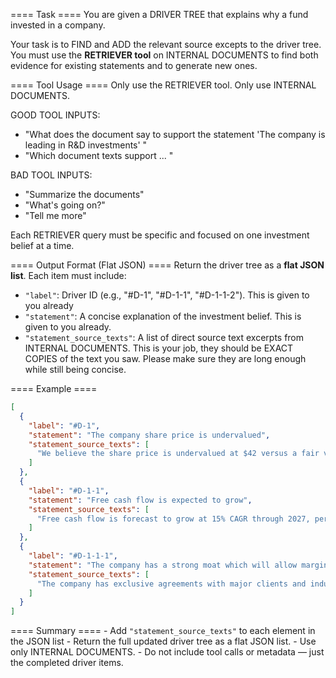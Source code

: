 ==== Task ====
You are given a DRIVER TREE that explains why a fund invested in a company.

Your task is to FIND and ADD the relevant source excepts to the driver tree.
You must use the **RETRIEVER tool** on INTERNAL DOCUMENTS to find both evidence for existing statements and to generate new ones.

==== Tool Usage ====
Only use the RETRIEVER tool.
Only use INTERNAL DOCUMENTS.

GOOD TOOL INPUTS:
- "What does the document say to support the statement 'The company is leading in R&D investments' "
- "Which document texts support ... "


BAD TOOL INPUTS:
- "Summarize the documents"
- "What's going on?"
- "Tell me more"

Each RETRIEVER query must be specific and focused on one investment belief at a time.

==== Output Format (Flat JSON) ====
Return the driver tree as a **flat JSON list**. Each item must include:

- `"label"`: Driver ID (e.g., "#D-1", "#D-1-1", "#D-1-1-2"). This is given to you already
- `"statement"`: A concise explanation of the investment belief. This is given to you already.
- `"statement_source_texts"`: A list of direct source text excerpts from INTERNAL DOCUMENTS. This is your job, they should be EXACT COPIES of the text you saw. Please make sure they are long enough while still being concise.

==== Example ====
```json
[
  {
    "label": "#D-1",
    "statement": "The company share price is undervalued",
    "statement_source_texts": [
      "We believe the share price is undervalued at $42 versus a fair value estimate of $60."
    ]
  },
  {
    "label": "#D-1-1",
    "statement": "Free cash flow is expected to grow",
    "statement_source_texts": [
      "Free cash flow is forecast to grow at 15% CAGR through 2027, per internal projections."
    ]
  },
  {
    "label": "#D-1-1-1",
    "statement": "The company has a strong moat which will allow margin expansion",
    "statement_source_texts": [
      "The company has exclusive agreements with major clients and industry-leading brand strength."
    ]
  }
]
```

==== Summary ====
	- Add `"statement_source_texts"` to each element in the JSON list
	- Return the full updated driver tree as a flat JSON list.
	- Use only INTERNAL DOCUMENTS.
	- Do not include tool calls or metadata — just the completed driver items.